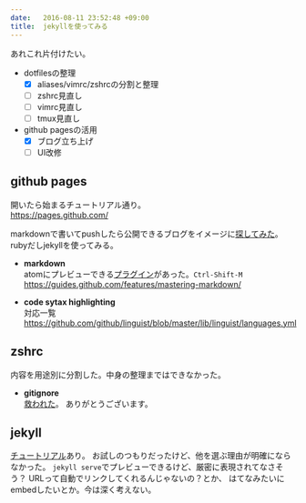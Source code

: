 ```yaml
---
date:   2016-08-11 23:52:48 +09:00
title:  jekyllを使ってみる
---
```

あれこれ片付けたい。

- dotfilesの整理
  - [x] aliases/vimrc/zshrcの分割と整理
  - [ ] zshrc見直し
  - [ ] vimrc見直し
  - [ ] tmux見直し
- github pagesの活用
  - [x] ブログ立ち上げ
  - [ ] UI改修

## github pages
開いたら始まるチュートリアル通り。  
https://pages.github.com/

markdownで書いてpushしたら公開できるブログをイメージに[探してみた](https://staticsitegenerators.net/)。
rubyだしjekyllを使ってみる。

- **markdown**  
atomにプレビューできる[プラグイン](https://github.com/atom/markdown-preview)があった。`Ctrl-Shift-M`  
https://guides.github.com/features/mastering-markdown/

- **code sytax highlighting**  
対応一覧  
https://github.com/github/linguist/blob/master/lib/linguist/languages.yml

## zshrc
内容を用途別に分割した。中身の整理まではできなかった。

- **gitignore**  
[救われた](http://qiita.com/anqooqie/items/110957797b3d5280c44f#応用編-ディレクトリの罠)。
ありがとうございます。

## jekyll
[チュートリアル](https://help.github.com/articles/using-jekyll-as-a-static-site-generator-with-github-pages/)あり。
お試しのつもりだったけど、他を選ぶ理由が明確にならなかった。
`jekyll serve`でプレビューできるけど、厳密に表現されてなさそう？
URLって自動でリンクしてくれるんじゃないの？とか、
はてなみたいにembedしたいとか。今は深く考えない。
